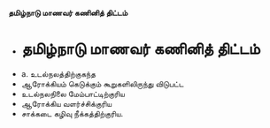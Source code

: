 **தமிழ்நாடு மாணவர் கணினித் திட்டம்**
- # தமிழ்நாடு மாணவர் கணினித் திட்டம்
- a. உடல்நலத்திற்குகந்த
- ஆரோக்கியம் கெடுக்கும் கூறுகளிலிருந்து விடுபட்ட
- உடல்நலநிலை மேம்பாட்டிற்குரிய
- ஆரோக்கிய வளர்ச்சிக்குரிய
- சாக்கடை கழிவு நீக்கத்திற்குரிய.

